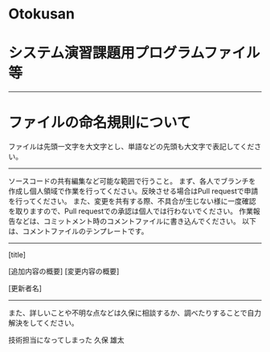 # Otokusan
# システム演習課題用プログラムファイル等

----------

# ファイルの命名規則について

ファイルは先頭一文字を大文字とし、単語などの先頭も大文字で表記してください。

----------

ソースコードの共有編集など可能な範囲で行うこと。
まず、各人でブランチを作成し個人領域で作業を行ってください。反映させる場合はPull requestで申請を行ってください。
また、変更を共有する際、不具合が生じない様に一度確認を取りますので、Pull requestでの承認は個人では行わないでください。
作業報告などは、コミットメント時のコメントファイルに書き込んでください。
以下は、コメントファイルのテンプレートです。

----------

[title]

[追加内容の概要]
[変更内容の概要]

[更新者名]

----------

また、詳しいことや不明な点などは久保に相談するか、調べたりすることで自力解決をしてください。

技術担当になってしまった 久保 雄太